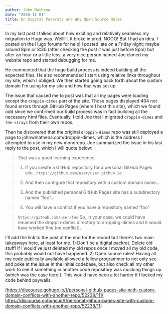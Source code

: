 ```yaml
---
author: John Mathena
date: "2024-11-01"
title: On Digital Packrats and Why Open Source Rules
---
```


In my last post I talked about how exciting and relatively seamless my migration to Hugo was. Wellllll, it broke in
prod. NOOO! But I had an idea. I posted on the Hugo forums for help! I posted late on a Friday night; maybe around 
8pm or 8:30 (after checking the post it was just before 8pm) but after an hour or a little less, a very nice
person named Joe cloned my website repo and started debugging for me.

He commented that the hugo build process is indeed building all the expected files. He also recommended I start
using relative links throughout my site, which I obliged. We then started going back forth about the custom domain
I'm using for my site and how that was set up. 

The issue that caused me to post was that all my pages were loading except the `droppin-dimes` part of the site.
Those pages displayed 404 not found errors through GitHub Pages (where I host this site), which we found odd since
we confirmed our build process was in fact building all the necessary html files. Eventually, I told Joe that I
migrated `droppin-dimes` and `the-strays` from their own repos. 

Then he discovered that the original `droppin-dimes` repo was still deployed a page to 
johnwmathena.com/droppin-dimes, which is the address I attempted to use in my new monorepo. 
Joe summarized the issue in his last reply to the post, which I will quote below:

> That was a good learning experience.

> 1) If you create a GitHub repository for a personal GitHub Pages site…`https://github.com/user/user.github.io`  

> 2) And then configure that repository with a custom domain name…

> 3) And the published personal GitHub Pages site has a subdirectory named “foo”…

> 4) You will have a conflict if you have a repository named “foo”

> `https://github.com/user/foo`
>So, in your case, we could have renamed the droppin-dimes directory to dropping-dimes and it would have worked fine (no conflict).

I'll add the link to the post at the end for the record but there's two main takeaways here, at least for me. 1)
Don't be a digital packrat. Delete old stuff! If I would've just deleted my old repos once I moved all my old code,
this probably would not have happened. 2) Open source rules! Having all my code publically available allowed a
fellow programmer to not only see and poke at the issue in the initial codebase, but also check all my other work
to see if something in another code repository was mucking things up (which was the case here!). This would have
been a lot harder if I locked my code behind paywalls. 

[https://discourse.gohugo.io/t/personal-github-pages-site-with-custom-domain-conflicts-with-another-repo/52238/11](
https://discourse.gohugo.io/t/personal-github-pages-site-with-custom-domain-conflicts-with-another-repo/52238/11)
